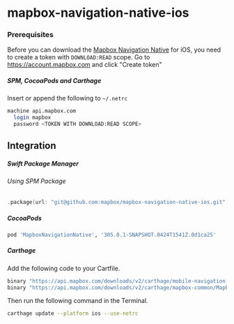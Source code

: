 # mapbox-navigation-native-ios

### Prerequisites

Before you can download the [Mapbox Navigation Native](https://github.com/mapbox/mapbox-navigation-native) for iOS, you need to create a token with `DOWNLOAD:READ` scope.
Go to https://account.mapbox.com and click "Create token"

##### SPM, CocoaPods and Carthage
Insert or append the following to `~/.netrc`

```bash
machine api.mapbox.com
  login mapbox
  password <TOKEN WITH DOWNLOAD:READ SCOPE>
```

## Integration

##### Swift Package Manager

###### Using SPM Package

```swift
.package(url: "git@github.com:mapbox/mapbox-navigation-native-ios.git", from: "305.0.1-SNAPSHOT.0424T1541Z.0d1ca25"),
```

##### CocoaPods

```ruby
pod 'MapboxNavigationNative', '305.0.1-SNAPSHOT.0424T1541Z.0d1ca25'
```

##### Carthage

Add the following code to your Cartfile.

```bash
binary "https://api.mapbox.com/downloads/v2/carthage/mobile-navigation-native/MapboxNavigationNative.json" == 305.0.1-SNAPSHOT.0424T1541Z.0d1ca25
binary "https://api.mapbox.com/downloads/v2/carthage/mapbox-common/MapboxCommon-ios.json" == 24.3.0
```

Then run the following command in the Terminal.
```bash
carthage update --platform ios --use-netrc
```
